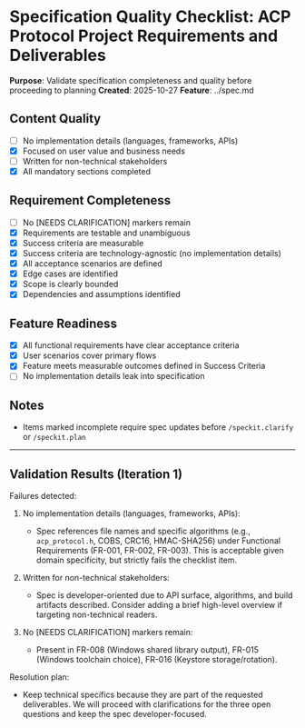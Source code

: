 # Specification Quality Checklist: ACP Protocol Project Requirements and Deliverables

**Purpose**: Validate specification completeness and quality before proceeding to planning
**Created**: 2025-10-27
**Feature**: ../spec.md

## Content Quality

- [ ] No implementation details (languages, frameworks, APIs)
- [x] Focused on user value and business needs
- [ ] Written for non-technical stakeholders
- [x] All mandatory sections completed

## Requirement Completeness

- [ ] No [NEEDS CLARIFICATION] markers remain
- [x] Requirements are testable and unambiguous
- [x] Success criteria are measurable
- [x] Success criteria are technology-agnostic (no implementation details)
- [x] All acceptance scenarios are defined
- [x] Edge cases are identified
- [x] Scope is clearly bounded
- [x] Dependencies and assumptions identified

## Feature Readiness

- [x] All functional requirements have clear acceptance criteria
- [x] User scenarios cover primary flows
- [x] Feature meets measurable outcomes defined in Success Criteria
- [ ] No implementation details leak into specification

## Notes

- Items marked incomplete require spec updates before `/speckit.clarify` or `/speckit.plan`

---

## Validation Results (Iteration 1)

Failures detected:

1) No implementation details (languages, frameworks, APIs):
   - Spec references file names and specific algorithms (e.g., `acp_protocol.h`, COBS, CRC16, HMAC-SHA256) under Functional Requirements (FR-001, FR-002, FR-003). This is acceptable given domain specificity, but strictly fails the checklist item.

2) Written for non-technical stakeholders:
   - Spec is developer-oriented due to API surface, algorithms, and build artifacts described. Consider adding a brief high-level overview if targeting non-technical readers.

3) No [NEEDS CLARIFICATION] markers remain:
   - Present in FR-008 (Windows shared library output), FR-015 (Windows toolchain choice), FR-016 (Keystore storage/rotation).

Resolution plan:

- Keep technical specifics because they are part of the requested deliverables. We will proceed with clarifications for the three open questions and keep the spec developer-focused.
